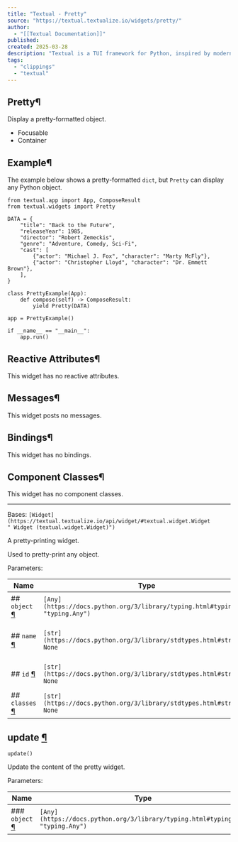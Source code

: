 ```yaml
---
title: "Textual - Pretty"
source: "https://textual.textualize.io/widgets/pretty/"
author:
  - "[[Textual Documentation]]"
published:
created: 2025-03-28
description: "Textual is a TUI framework for Python, inspired by modern web development."
tags:
  - "clippings"
  - "textual"
---
```

## Pretty¶

Display a pretty-formatted object.

- Focusable
- Container

## Example¶

The example below shows a pretty-formatted `dict`, but `Pretty` can display any Python object.

<!-- SVG content removed by SVG Remover -->

```
from textual.app import App, ComposeResult
from textual.widgets import Pretty

DATA = {
    "title": "Back to the Future",
    "releaseYear": 1985,
    "director": "Robert Zemeckis",
    "genre": "Adventure, Comedy, Sci-Fi",
    "cast": [
        {"actor": "Michael J. Fox", "character": "Marty McFly"},
        {"actor": "Christopher Lloyd", "character": "Dr. Emmett Brown"},
    ],
}

class PrettyExample(App):
    def compose(self) -> ComposeResult:
        yield Pretty(DATA)

app = PrettyExample()

if __name__ == "__main__":
    app.run()
```

## Reactive Attributes¶

This widget has no reactive attributes.

## Messages¶

This widget posts no messages.

## Bindings¶

This widget has no bindings.

## Component Classes¶

This widget has no component classes.

---

Bases: `[Widget](https://textual.textualize.io/api/widget/#textual.widget.Widget " Widget (textual.widget.Widget)")`

A pretty-printing widget.

Used to pretty-print any object.

Parameters:

| Name | Type | Description | Default |
| --- | --- | --- | --- |
| ## `object` [¶](https://textual.textualize.io/widgets/pretty/#textual.widgets.Pretty\(object\) "Permanent link") | `[Any](https://docs.python.org/3/library/typing.html#typing.Any "typing.Any")` | The object to pretty-print. | *required* |
| ## `name` [¶](https://textual.textualize.io/widgets/pretty/#textual.widgets.Pretty\(name\) "Permanent link") | `[str](https://docs.python.org/3/library/stdtypes.html#str) \| None` | The name of the pretty widget. | `None` |
| ## `id` [¶](https://textual.textualize.io/widgets/pretty/#textual.widgets.Pretty\(id\) "Permanent link") | `[str](https://docs.python.org/3/library/stdtypes.html#str) \| None` | The ID of the pretty in the DOM. | `None` |
| ## `classes` [¶](https://textual.textualize.io/widgets/pretty/#textual.widgets.Pretty\(classes\) "Permanent link") | `[str](https://docs.python.org/3/library/stdtypes.html#str) \| None` | The CSS classes of the pretty. | `None` |

## update [¶](https://textual.textualize.io/widgets/pretty/#textual.widgets.Pretty.update "Permanent link")

```
update()
```

Update the content of the pretty widget.

Parameters:

| Name | Type | Description | Default |
| --- | --- | --- | --- |
| ### `object` [¶](https://textual.textualize.io/widgets/pretty/#textual.widgets.Pretty.update\(object\) "Permanent link") | `[Any](https://docs.python.org/3/library/typing.html#typing.Any "typing.Any")` | The object to pretty-print. | *required* |